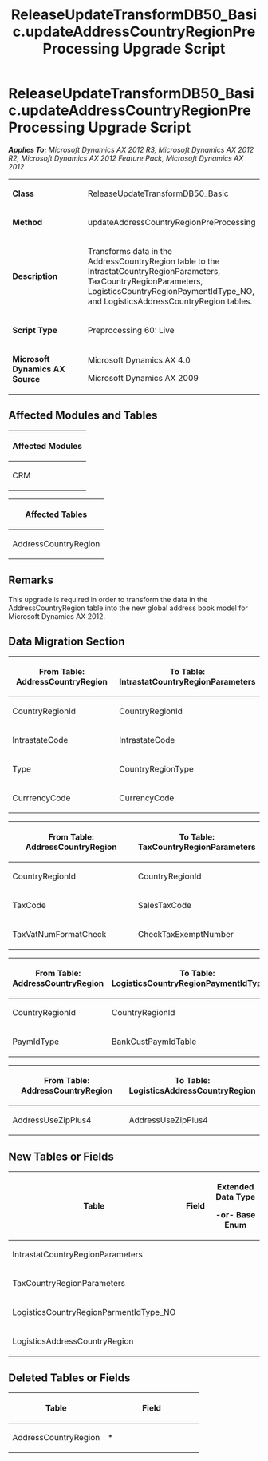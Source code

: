 ﻿---
title: ReleaseUpdateTransformDB50_Basic.updateAddressCountryRegionPreProcessing Upgrade Script
TOCTitle: ReleaseUpdateTransformDB50_Basic.updateAddressCountryRegionPreProcessing Upgrade Script
ms:assetid: 0b774900-3c1d-e64e-9155-bb8cb71c4eac
ms:mtpsurl: https://msdn.microsoft.com/en-us/library/JJ735649(v=AX.60)
ms:contentKeyID: 49706560
ms.date: 05/18/2015
mtps_version: v=AX.60
---

# ReleaseUpdateTransformDB50\_Basic.updateAddressCountryRegionPreProcessing Upgrade Script 


_**Applies To:** Microsoft Dynamics AX 2012 R3, Microsoft Dynamics AX 2012 R2, Microsoft Dynamics AX 2012 Feature Pack, Microsoft Dynamics AX 2012_

<table>
<colgroup>
<col style="width: 50%" />
<col style="width: 50%" />
</colgroup>
<tbody>
<tr class="odd">
<td><p><strong>Class</strong></p></td>
<td><p>ReleaseUpdateTransformDB50_Basic</p></td>
</tr>
<tr class="even">
<td><p><strong>Method</strong></p></td>
<td><p>updateAddressCountryRegionPreProcessing</p></td>
</tr>
<tr class="odd">
<td><p><strong>Description</strong></p></td>
<td><p>Transforms data in the AddressCountryRegion table to the IntrastatCountryRegionParameters, TaxCountryRegionParameters, LogisticsCountryRegionPaymentIdType_NO, and LogisticsAddressCountryRegion tables.</p></td>
</tr>
<tr class="even">
<td><p><strong>Script Type</strong></p></td>
<td><p>Preprocessing 60: Live</p></td>
</tr>
<tr class="odd">
<td><p><strong>Microsoft Dynamics AX Source</strong></p></td>
<td><p>Microsoft Dynamics AX 4.0</p>
<p>Microsoft Dynamics AX 2009</p></td>
</tr>
</tbody>
</table>


## Affected Modules and Tables

<table>
<colgroup>
<col style="width: 100%" />
</colgroup>
<thead>
<tr class="header">
<th><p>Affected Modules</p></th>
</tr>
</thead>
<tbody>
<tr class="odd">
<td><p>CRM</p></td>
</tr>
</tbody>
</table>


<table>
<colgroup>
<col style="width: 100%" />
</colgroup>
<thead>
<tr class="header">
<th><p>Affected Tables</p></th>
</tr>
</thead>
<tbody>
<tr class="odd">
<td><p>AddressCountryRegion</p></td>
</tr>
</tbody>
</table>


## Remarks

This upgrade is required in order to transform the data in the AddressCountryRegion table into the new global address book model for Microsoft Dynamics AX 2012.

## Data Migration Section

<table>
<colgroup>
<col style="width: 50%" />
<col style="width: 50%" />
</colgroup>
<thead>
<tr class="header">
<th><p>From Table: AddressCountryRegion</p></th>
<th><p>To Table: IntrastatCountryRegionParameters</p></th>
</tr>
</thead>
<tbody>
<tr class="odd">
<td><p>CountryRegionId</p></td>
<td><p>CountryRegionId</p></td>
</tr>
<tr class="even">
<td><p>IntrastateCode</p></td>
<td><p>IntrastateCode</p></td>
</tr>
<tr class="odd">
<td><p>Type</p></td>
<td><p>CountryRegionType</p></td>
</tr>
<tr class="even">
<td><p>CurrrencyCode</p></td>
<td><p>CurrencyCode</p></td>
</tr>
</tbody>
</table>


<table>
<colgroup>
<col style="width: 50%" />
<col style="width: 50%" />
</colgroup>
<thead>
<tr class="header">
<th><p>From Table: AddressCountryRegion</p></th>
<th><p>To Table: TaxCountryRegionParameters</p></th>
</tr>
</thead>
<tbody>
<tr class="odd">
<td><p>CountryRegionId</p></td>
<td><p>CountryRegionId</p></td>
</tr>
<tr class="even">
<td><p>TaxCode</p></td>
<td><p>SalesTaxCode</p></td>
</tr>
<tr class="odd">
<td><p>TaxVatNumFormatCheck</p></td>
<td><p>CheckTaxExemptNumber</p></td>
</tr>
</tbody>
</table>


<table>
<colgroup>
<col style="width: 50%" />
<col style="width: 50%" />
</colgroup>
<thead>
<tr class="header">
<th><p>From Table: AddressCountryRegion</p></th>
<th><p>To Table: LogisticsCountryRegionPaymentIdType_NO</p></th>
</tr>
</thead>
<tbody>
<tr class="odd">
<td><p>CountryRegionId</p></td>
<td><p>CountryRegionId</p></td>
</tr>
<tr class="even">
<td><p>PaymIdType</p></td>
<td><p>BankCustPaymIdTable</p></td>
</tr>
</tbody>
</table>


<table>
<colgroup>
<col style="width: 50%" />
<col style="width: 50%" />
</colgroup>
<thead>
<tr class="header">
<th><p>From Table: AddressCountryRegion</p></th>
<th><p>To Table: LogisticsAddressCountryRegion</p></th>
</tr>
</thead>
<tbody>
<tr class="odd">
<td><p>AddressUseZipPlus4</p></td>
<td><p>AddressUseZipPlus4</p></td>
</tr>
</tbody>
</table>


## New Tables or Fields

<table>
<colgroup>
<col style="width: 33%" />
<col style="width: 33%" />
<col style="width: 33%" />
</colgroup>
<thead>
<tr class="header">
<th><p>Table</p></th>
<th><p>Field</p></th>
<th><p>Extended Data Type</p>
<p>-or- Base Enum</p></th>
</tr>
</thead>
<tbody>
<tr class="odd">
<td><p>IntrastatCountryRegionParameters</p></td>
<td><p></p></td>
<td><p></p></td>
</tr>
<tr class="even">
<td><p>TaxCountryRegionParameters</p></td>
<td><p></p></td>
<td><p></p></td>
</tr>
<tr class="odd">
<td><p>LogisticsCountryRegionParmentIdType_NO</p></td>
<td><p></p></td>
<td><p></p></td>
</tr>
<tr class="even">
<td><p>LogisticsAddressCountryRegion</p></td>
<td><p></p></td>
<td><p></p></td>
</tr>
</tbody>
</table>


## Deleted Tables or Fields

<table>
<colgroup>
<col style="width: 50%" />
<col style="width: 50%" />
</colgroup>
<thead>
<tr class="header">
<th><p>Table</p></th>
<th><p>Field</p></th>
</tr>
</thead>
<tbody>
<tr class="odd">
<td><p>AddressCountryRegion</p></td>
<td><p>*</p></td>
</tr>
</tbody>
</table>

  


